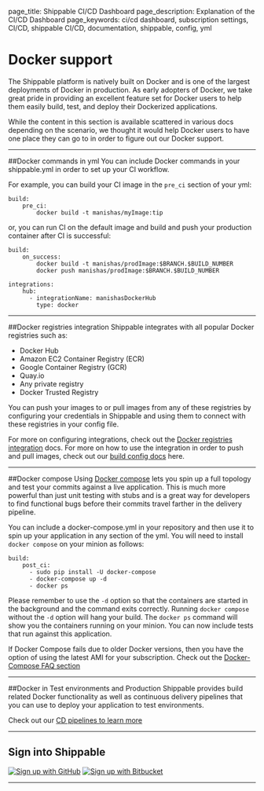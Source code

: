 page_title: Shippable CI/CD Dashboard
page_description: Explanation of the CI/CD Dashboard
page_keywords: ci/cd dashboard, subscription settings, CI/CD, shippable CI/CD, documentation, shippable, config, yml

# Docker support
The Shippable platform is natively built on Docker and is one of the largest deployments of Docker in production. As early adopters of Docker, we take great pride in providing an excellent feature set for Docker users to help them easily build, test, and deploy their Dockerized applications.

While the content in this section is available scattered in various docs depending on the scenario, we thought it would help Docker users to have one place they can go to in order to figure out our Docker support.

* * * 

##Docker commands in yml
You can include Docker commands in your shippable.yml in order to set up your CI workflow.

For example, you can build your CI image in the `pre_ci` section of your yml:

```
build:
    pre_ci:
        docker build -t manishas/myImage:tip
```
or, you can run CI on the default image and build and push your production container after CI is successful:

```
build:
    on_success:
        docker build -t manishas/prodImage:$BRANCH.$BUILD_NUMBER
        docker push manishas/prodImage:$BRANCH.$BUILD_NUMBER

integrations:
    hub:
      - integrationName: manishasDockerHub
        type: docker
```

* * * 

##Docker registries integration
Shippable integrates with all popular Docker registries such as:

* Docker Hub
* Amazon EC2 Container Registry (ECR)
* Google Container Registry (GCR)
* Quay.io
* Any private registry
* Docker Trusted Registry

You can push your images to or pull images from any of these registries by configuring your credentials in Shippable and using them to connect with these registries in your config file.

For more on configuring integrations, check out the [Docker registries integration](int_docker_registries.md) docs. For more on how to use the integration in order to push and pull images, check out our [build config docs](ci_configure.md/#Docker) here.

* * * 

##Docker compose
Using [Docker compose](https://docs.docker.com/v1.5/compose/) lets you spin up a full topology and test your commits against a live application. This is much more powerful than just unit testing with stubs and is a great way for developers to find functional bugs before their commits travel farther in the delivery pipeline.

You can include a docker-compose.yml in your repository and then use it to spin up your application in any section of the yml. You will need to install `docker compose` on your minion as follows:
```
build:
    post_ci:
      - sudo pip install -U docker-compose
      - docker-compose up -d
      - docker ps
```
Please remember to use the `-d` option so that the containers are started in the background and the command exits correctly. Running `docker compose` without the `-d` option will hang your build.
The `docker ps` command will show you the containers running on your minion. You can now include tests that run against this application.

If Docker Compose fails due to older Docker versions, then you have the option of using the latest AMI for your subscription. Check out the [Docker-Compose FAQ section](ci_faq/#docker-compose-fails-with-the-following-error)

* * * 

##Docker in Test environments and Production
Shippable provides build related Docker functionality as well as continuous delivery pipelines that you can use to deploy your application to test environments.

Check out our [CD pipelines to learn more](pipelines_overview.md)

---

## Sign into Shippable

<div class="signup-buttons">
  <!--HubSpot Call-to-Action Code -->
  <span class="hs-cta-wrapper" id="hs-cta-wrapper-0303f6a1-1c7a-44db-91c8-93902f3d2152">
      <span class="hs-cta-node hs-cta-0303f6a1-1c7a-44db-91c8-93902f3d2152" id="hs-cta-0303f6a1-1c7a-44db-91c8-93902f3d2152">
          <!--[if lte IE 8]><div id="hs-cta-ie-element"></div><![endif]-->
          <a href="http://cta-redirect.hubspot.com/cta/redirect/362403/0303f6a1-1c7a-44db-91c8-93902f3d2152"  target="_blank" ><img class="hs-cta-img" id="hs-cta-img-0303f6a1-1c7a-44db-91c8-93902f3d2152" style="border-width:0px;" src="https://no-cache.hubspot.com/cta/default/362403/0303f6a1-1c7a-44db-91c8-93902f3d2152.png"  alt="Sign up with GitHub"/></a>
      </span>
      <script charset="utf-8" src="https://js.hscta.net/cta/current.js"></script>
      <script type="text/javascript">
          hbspt.cta.load(362403, '0303f6a1-1c7a-44db-91c8-93902f3d2152', {});
      </script>
  </span>
  <!-- end HubSpot Call-to-Action Code -->
  <!--HubSpot Call-to-Action Code -->
  <span class="hs-cta-wrapper" id="hs-cta-wrapper-e6186a61-fbe1-4b44-9d90-d90b997ceb1d">
      <span class="hs-cta-node hs-cta-e6186a61-fbe1-4b44-9d90-d90b997ceb1d" id="hs-cta-e6186a61-fbe1-4b44-9d90-d90b997ceb1d">
          <!--[if lte IE 8]><div id="hs-cta-ie-element"></div><![endif]-->
          <a href="http://cta-redirect.hubspot.com/cta/redirect/362403/e6186a61-fbe1-4b44-9d90-d90b997ceb1d"  target="_blank" ><img class="hs-cta-img" id="hs-cta-img-e6186a61-fbe1-4b44-9d90-d90b997ceb1d" style="border-width:0px;" src="https://no-cache.hubspot.com/cta/default/362403/e6186a61-fbe1-4b44-9d90-d90b997ceb1d.png"  alt="Sign up with Bitbucket"/></a>
      </span>
      <script charset="utf-8" src="https://js.hscta.net/cta/current.js"></script>
      <script type="text/javascript">
          hbspt.cta.load(362403, 'e6186a61-fbe1-4b44-9d90-d90b997ceb1d', {});
      </script>
  </span>
  <!-- end HubSpot Call-to-Action Code -->
</div>


* * * 

